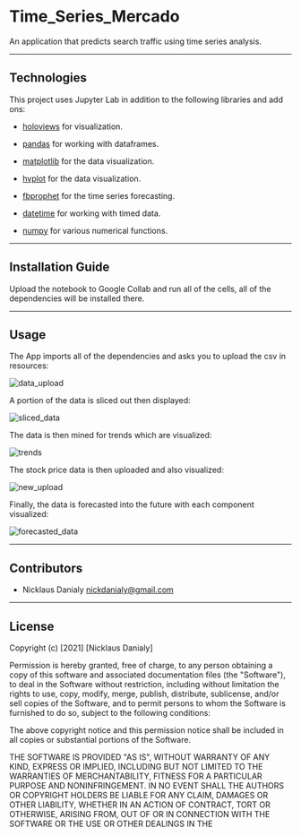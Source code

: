 # Time_Series_Mercado
 An application that predicts search traffic using time series analysis.

---

## Technologies

This project uses Jupyter Lab in addition to the following libraries and add ons:

* [holoviews](https://holoviews.org/Reference_Manual/index.html) for visualization.

* [pandas](https://pandas.pydata.org/docs/) for working with dataframes.

* [matplotlib](https://docs.python.org/3/library/pathlib.html) for the data visualization.

* [hvplot](https://hvplot.holoviz.org/) for the data visualization.

* [fbprophet](https://facebook.github.io/prophet/docs/quick_start.html) for the time series forecasting.

* [datetime](https://docs.python.org/3/library/datetime.html) for working with timed data.

* [numpy](https://numpy.org/doc/) for various numerical functions.

---

## Installation Guide

Upload the notebook to Google Collab and run all of the cells, all of the dependencies will be installed there.

---

## Usage

The App imports all of the dependencies and asks you to upload the csv in resources:

![data_upload](https://user-images.githubusercontent.com/96391748/158049592-540a3870-8a57-4271-853d-275c57032176.PNG)

A portion of the data is sliced out then displayed:

![sliced_data](https://user-images.githubusercontent.com/96391748/158049613-c053b8ca-ff46-42b0-8c55-e67bc141902d.PNG)

The data is then mined for trends which are visualized:

![trends](https://user-images.githubusercontent.com/96391748/158049647-674c8107-c36d-4756-a450-93f09bca3d73.PNG)

The stock price data is then uploaded and also visualized:

![new_upload](https://user-images.githubusercontent.com/96391748/158049684-3a60affc-7504-4d11-8b73-53f560175cf7.PNG)

Finally, the data is forecasted into the future with each component visualized:

![forecasted_data](https://user-images.githubusercontent.com/96391748/158049697-b556bffb-c0ec-46a2-adaa-cd63c270f1f4.PNG)

---

## Contributors

* Nicklaus Danialy nickdanialy@gmail.com 

---

## License

Copyright (c) [2021] [Nicklaus Danialy]

Permission is hereby granted, free of charge, to any person obtaining a copy
of this software and associated documentation files (the "Software"), to deal
in the Software without restriction, including without limitation the rights
to use, copy, modify, merge, publish, distribute, sublicense, and/or sell
copies of the Software, and to permit persons to whom the Software is
furnished to do so, subject to the following conditions:

The above copyright notice and this permission notice shall be included in all
copies or substantial portions of the Software.

THE SOFTWARE IS PROVIDED "AS IS", WITHOUT WARRANTY OF ANY KIND, EXPRESS OR
IMPLIED, INCLUDING BUT NOT LIMITED TO THE WARRANTIES OF MERCHANTABILITY,
FITNESS FOR A PARTICULAR PURPOSE AND NONINFRINGEMENT. IN NO EVENT SHALL THE
AUTHORS OR COPYRIGHT HOLDERS BE LIABLE FOR ANY CLAIM, DAMAGES OR OTHER
LIABILITY, WHETHER IN AN ACTION OF CONTRACT, TORT OR OTHERWISE, ARISING FROM,
OUT OF OR IN CONNECTION WITH THE SOFTWARE OR THE USE OR OTHER DEALINGS IN THE
